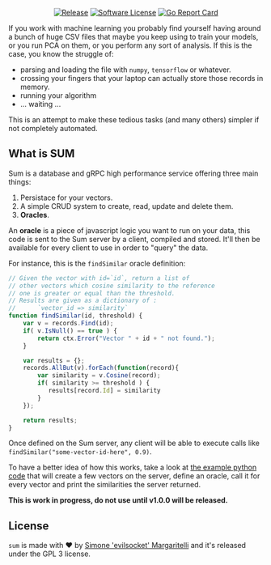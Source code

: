 <p align="center">
  <p align="center">
    <a href="https://github.com/evilsocket/sum/releases/latest"><img alt="Release" src="https://img.shields.io/github/release/evilsocket/sum.svg?style=flat-square"></a>
    <a href="https://github.com/evilsocket/sum/blob/master/LICENSE.md"><img alt="Software License" src="https://img.shields.io/badge/license-GPL3-brightgreen.svg?style=flat-square"></a>
    <a href="https://goreportcard.com/report/github.com/evilsocket/sum"><img alt="Go Report Card" src="https://goreportcard.com/badge/github.com/evilsocket/sum?style=flat-square"></a>
  </p>
</p>

If you work with machine learning you probably find yourself having around a bunch of huge CSV files that maybe you 
keep using to train your models, or you run PCA on them, or you perform any sort of analysis. If this is the case, you 
know the struggle of:

* parsing and loading the file with `numpy`, `tensorflow` or whatever.
* crossing your fingers that your laptop can actually store those records in memory.
* running your algorithm
* ... waiting ...

This is an attempt to make these tedious tasks (and many others) simpler if not completely automated. 

## What is SUM

Sum is a database and gRPC high performance service offering three main things:

1. Persistace for your vectors.
2. A simple CRUD system to create, read, update and delete them.
3. **Oracles**.

An **oracle** is a piece of javascript logic you want to run on your data, this code is sent to the Sum server by a 
client, compiled and stored. It'll then be available for every client to use in order to "query" the data.

For instance, this is the `findSimilar` oracle definition:

```js
// Given the vector with id=`id`, return a list of
// other vectors which cosine similarity to the reference
// one is greater or equal than the threshold.
// Results are given as a dictionary of :
//      `vector_id => similarity`
function findSimilar(id, threshold) {
    var v = records.Find(id);
    if( v.IsNull() == true ) {
        return ctx.Error("Vector " + id + " not found.");
    }

    var results = {};
    records.AllBut(v).forEach(function(record){
        var similarity = v.Cosine(record);
        if( similarity >= threshold ) {
           results[record.Id] = similarity
        }
    });

    return results;
}
```

Once defined on the Sum server, any client will be able to execute calls like `findSimilar("some-vector-id-here", 0.9)`.

To have a better idea of how this works, take a look at [the example python code](https://github.com/evilsocket/sum/blob/master/example_client.py#L95) that will
create a few vectors on the server, define an oracle, call it for every vector and print the similarities the server returned.

**This is work in progress, do not use until v1.0.0 will be released.**

## License

`sum` is made with ♥  by [Simone 'evilsocket' Margaritelli](https://github.com/evilsocket) and it's released under the GPL 3 license.
